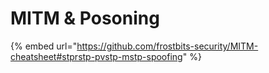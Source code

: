 # MITM & Posoning

{% embed url="https://github.com/frostbits-security/MITM-cheatsheet#stprstp-pvstp-mstp-spoofing" %}
